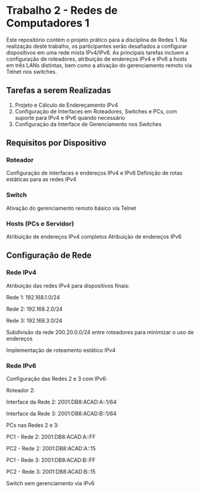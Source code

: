 # Trabalho 2 - Redes de Computadores 1
Este repositório contém o projeto prático para a disciplina de Redes 1. Na realização deste trabalho, os participantes serão desafiados a configurar dispositivos em uma rede mista IPv4/IPv6. As principais tarefas incluem a configuração de roteadores, atribuição de endereços IPv4 e IPv6 a hosts em três LANs distintas, bem como a ativação do gerenciamento remoto via Telnet nos switches.

## Tarefas a serem Realizadas
1. Projeto e Cálculo de Endereçamento IPv4
2. Configuração de Interfaces em Roteadores, Switches e PCs, com suporte para IPv4 e IPv6 quando necessário
3. Configuração da Interface de Gerenciamento nos Switches

## Requisitos por Dispositivo

### Roteador
Configuração de interfaces e endereços IPv4 e IPv6
Definição de rotas estáticas para as redes IPv4

### Switch
Ativação do gerenciamento remoto básico via Telnet

### Hosts (PCs e Servidor)
Atribuição de endereços IPv4 completos
Atribuição de endereços IPv6

## Configuração de Rede
### Rede IPv4

Atribuição das redes IPv4 para dispositivos finais:

Rede 1: 192.168.1.0/24

Rede 2: 192.168.2.0/24

Rede 3: 192.168.3.0/24

Subdivisão da rede 200.20.0.0/24 entre roteadores para minimizar o uso de endereços

Implementação de roteamento estático IPv4

### Rede IPv6

Configuração das Redes 2 e 3 com IPv6:

Roteador 2:

Interface da Rede 2: 2001:DB8:ACAD:A::1/64

Interface da Rede 3: 2001:DB8:ACAD:B::1/64

PCs nas Redes 2 e 3:

PC1 - Rede 2: 2001:DB8:ACAD:A::FF

PC2 - Rede 2: 2001:DB8:ACAD:A::15

PC1 - Rede 3: 2001:DB8:ACAD:B::FF

PC2 - Rede 3: 2001:DB8:ACAD:B::15

Switch sem gerenciamento via IPv6
